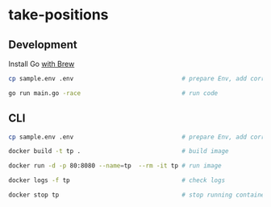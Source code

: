 # take-positions

## Development

Install Go [with Brew](https://medium.com/@jimkang/install-go-on-mac-with-homebrew-5fa421fc55f5)

```sh
cp sample.env .env                              # prepare Env, add correct values to the .env file

go run main.go -race                            # run code
```

## CLI

```sh
cp sample.env .env                              # prepare Env, add correct values to the .env file

docker build -t tp .                            # build image

docker run -d -p 80:8080 --name=tp  --rm -it tp # run image

docker logs -f tp                               # check logs

docker stop tp                                  # stop running container to run updated image
```
